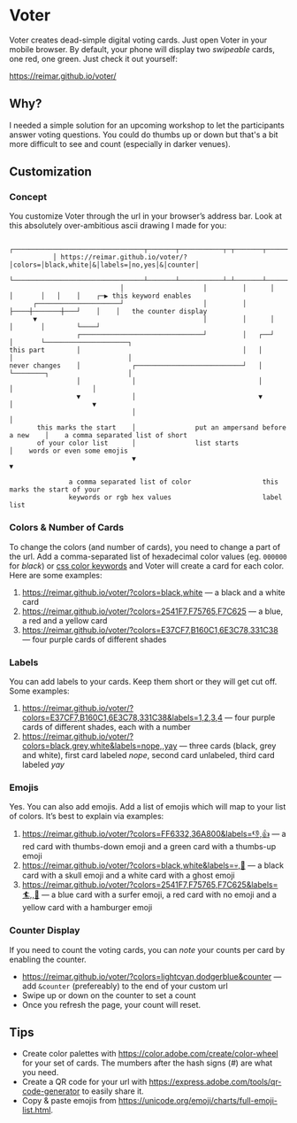 # Voter

Voter creates dead-simple digital voting cards. Just open Voter in your mobile browser. By default, your phone will display two _swipeable_ cards, one red, one green. Just check it out yourself:

https://reimar.github.io/voter/

## Why?

I needed a simple solution for an upcoming workshop to let the participants answer voting questions. You could do thumbs up or down but that's a bit more difficult to see and count (especially in darker venues).

## Customization

### Concept

You customize Voter through the url in your browser’s address bar. Look at this absolutely over-ambitious ascii drawing I made for you:

```
           ┌─────────────────────────────────┬───────┬───────────┬─┬───────┬──────┬─┬───────┐
           │ https://reimar.github.io/voter/?│colors=│black,white│&│labels=│no,yes│&│counter│
           └─────────────────────────────────┴───────┴───────────┴─┴───────┴──────┴─┴───────┘
                            │                    │         │      │    │       │   │    │    ┌─▶ this keyword enables
      ┌─────────────────────┘                    │         │      ├────┼───────┼───┘    │    │   the counter display
      ▼                                          │         │      │    │       │        └────┘
                 ┌───────────────────────────────┘         │   ┌──┘    │       └─────────────────────┐
this part        │                                         │   │       │                             │
never changes    │             ┌───────────────────────────┘   │       └────────┐                    │
                 │             │                               │                │                    │
                 ▼             │                               ▼                │                    ▼
                               │                                                │
       this marks the start    │               put an ampersand before a new    │    a comma separated list of short
       of your color list      │               list starts                      │    words or even some emojis
                               ▼                                                ▼

               a comma separated list of color                  this marks the start of your
               keywords or rgb hex values                       label list
```

### Colors & Number of Cards

To change the colors (and number of cards), you need to change a part of the url. Add a comma-separated list of hexadecimal color values (eg. `000000` for _black_) or [css color keywords](https://www.w3.org/wiki/CSS/Properties/color/keywords) and Voter will create a card for each color. Here are some examples:

1. https://reimar.github.io/voter/?colors=black,white — a black and a white card
2. https://reimar.github.io/voter/?colors=2541F7,F75765,F7C625 — a blue, a red and a yellow card
3. https://reimar.github.io/voter/?colors=E37CF7,B160C1,6E3C78,331C38 — four purple cards of different shades

### Labels

You can add labels to your cards. Keep them short or they will get cut off. Some examples:

1. https://reimar.github.io/voter/?colors=E37CF7,B160C1,6E3C78,331C38&labels=1,2,3,4 — four purple cards of different shades, each with a number
2. https://reimar.github.io/voter/?colors=black,grey,white&labels=nope,,yay — three cards (black, grey and white), first card labeled _nope_, second card unlabeled, third card labeled _yay_

### Emojis

Yes. You can also add emojis. Add a list of emojis which will map to your list of colors. It’s best to explain via examples:

1. https://reimar.github.io/voter/?colors=FF6332,36A800&labels=👎,👍 — a red card with thumbs-down emoji and a green card with a thumbs-up emoji
2. https://reimar.github.io/voter/?colors=black,white&labels=💀,👻 — a black card with a skull emoji and a white card with a ghost emoji
3. https://reimar.github.io/voter/?colors=2541F7,F75765,F7C625&labels=🏄,,🍔 — a blue card with a surfer emoji, a red card with no emoji and a yellow card with a hamburger emoji

### Counter Display

If you need to count the voting cards, you can _note_ your counts per card by enabling the counter.

- https://reimar.github.io/voter/?colors=lightcyan,dodgerblue&counter — add `&counter` (prefereably) to the end of your custom url
- Swipe up or down on the counter to set a count
- Once you refresh the page, your count will reset.

## Tips

- Create color palettes with https://color.adobe.com/create/color-wheel for your set of cards. The mumbers after the hash signs (_#_) are what you need.
- Create a QR code for your url with https://express.adobe.com/tools/qr-code-generator to easily share it.
- Copy & paste emojis from https://unicode.org/emoji/charts/full-emoji-list.html.
